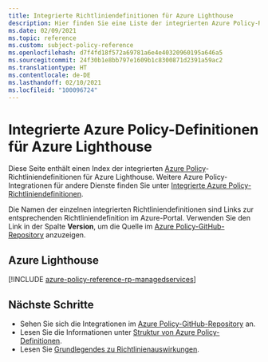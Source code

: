 ```yaml
---
title: Integrierte Richtliniendefinitionen für Azure Lighthouse
description: Hier finden Sie eine Liste der integrierten Azure Policy-Richtliniendefinitionen für Azure Lighthouse. Diese integrierten Richtliniendefinitionen bieten allgemeine Ansätze für die Verwaltung von Azure-Ressourcen.
ms.date: 02/09/2021
ms.topic: reference
ms.custom: subject-policy-reference
ms.openlocfilehash: d7f4fd18f572a69781a6e4e40320960195a646a5
ms.sourcegitcommit: 24f30b1e8bb797e1609b1c8300871d2391a59ac2
ms.translationtype: HT
ms.contentlocale: de-DE
ms.lasthandoff: 02/10/2021
ms.locfileid: "100096724"
---
```

# <a name="azure-policy-built-in-definitions-for-azure-lighthouse"></a>Integrierte Azure Policy-Definitionen für Azure Lighthouse

Diese Seite enthält einen Index der integrierten [Azure Policy](../../governance/policy/overview.md)-Richtliniendefinitionen für Azure Lighthouse. Weitere Azure Policy-Integrationen für andere Dienste finden Sie unter [Integrierte Azure Policy-Richtliniendefinitionen](../../governance/policy/samples/built-in-policies.md).

Die Namen der einzelnen integrierten Richtliniendefinitionen sind Links zur entsprechenden Richtliniendefinition im Azure-Portal. Verwenden Sie den Link in der Spalte **Version**, um die Quelle im [Azure Policy-GitHub-Repository](https://github.com/Azure/azure-policy) anzuzeigen.

## <a name="azure-lighthouse"></a>Azure Lighthouse

[!INCLUDE [azure-policy-reference-rp-managedservices](../../../includes/policy/reference/byrp/microsoft.managedservices.md)]

## <a name="next-steps"></a>Nächste Schritte

- Sehen Sie sich die Integrationen im [Azure Policy-GitHub-Repository](https://github.com/Azure/azure-policy) an.
- Lesen Sie die Informationen unter [Struktur von Azure Policy-Definitionen](../../governance/policy/concepts/definition-structure.md).
- Lesen Sie [Grundlegendes zu Richtlinienauswirkungen](../../governance/policy/concepts/effects.md).
